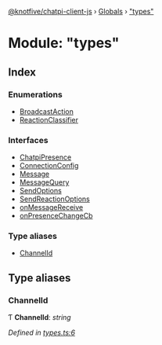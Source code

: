 [@knotfive/chatpi-client-js](../README.md) › [Globals](../globals.md) › ["types"](_types_.md)

# Module: "types"

## Index

### Enumerations

* [BroadcastAction](../enums/_types_.broadcastaction.md)
* [ReactionClassifier](../enums/_types_.reactionclassifier.md)

### Interfaces

* [ChatpiPresence](../interfaces/_types_.chatpipresence.md)
* [ConnectionConfig](../interfaces/_types_.connectionconfig.md)
* [Message](../interfaces/_types_.message.md)
* [MessageQuery](../interfaces/_types_.messagequery.md)
* [SendOptions](../interfaces/_types_.sendoptions.md)
* [SendReactionOptions](../interfaces/_types_.sendreactionoptions.md)
* [onMessageReceive](../interfaces/_types_.onmessagereceive.md)
* [onPresenceChangeCb](../interfaces/_types_.onpresencechangecb.md)

### Type aliases

* [ChannelId](_types_.md#channelid)

## Type aliases

###  ChannelId

Ƭ **ChannelId**: *string*

*Defined in [types.ts:6](https://github.com/ArcQ/chatpi/blob/5cb36a2/clients/js/chatpi-client/src/types.ts#L6)*
